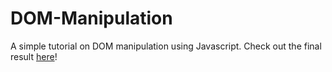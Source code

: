 # DOM-Manipulation
A simple tutorial on DOM manipulation using Javascript. Check out the final result [here](https://kailongli27.github.io/DOM-Manipulation/)!
